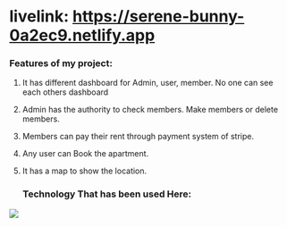 # livelink: https://serene-bunny-0a2ec9.netlify.app

### Features of my project:
1. It has different dashboard for Admin, user, member. No one can see each others dashboard
2. Admin has the authority to check members. Make members or delete members.
3. Members can pay their rent through payment system of stripe.
4. Any user can Book the apartment.
5. It has a map to show the location.

   ### Technology That has been used Here:
   <p align="center">
  <a href="https://skillicons.dev">
    <img src="https://skillicons.dev/icons?i=git,css,figma,firebase,github,html,js,mongodb,netlify,nodejs,react,tailwind,vercel,vite,vscode" />
  </a>
</p>
